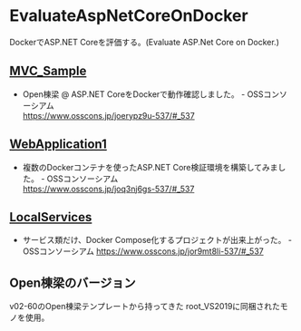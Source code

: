 # EvaluateAspNetCoreOnDocker
DockerでASP.NET Coreを評価する。(Evaluate ASP.Net Core on Docker.)

## [MVC_Sample](https://github.com/daisukenishino2/EvaluateAspNetCoreOnDocker/tree/master/MVC_Sample)
- Open棟梁 @ ASP.NET CoreをDockerで動作確認しました。 - OSSコンソーシアム  
https://www.osscons.jp/joerypz9u-537/#_537

## [WebApplication1](https://github.com/daisukenishino2/EvaluateAspNetCoreOnDocker/tree/master/WebApplication1)
- 複数のDockerコンテナを使ったASP.NET Core検証環境を構築してみました。 - OSSコンソーシアム  
https://www.osscons.jp/joq3nj6gs-537/#_537

## [LocalServices](https://github.com/daisukenishino2/EvaluateAspNetCoreOnDocker/tree/master/LocalServices)
- サービス類だけ、Docker Compose化するプロジェクトが出来上がった。 - OSSコンソーシアム
https://www.osscons.jp/jor9mt8li-537/#_537

## Open棟梁のバージョン
v02-60のOpen棟梁テンプレートから持ってきた
root_VS2019に同梱されたモノを使用。
